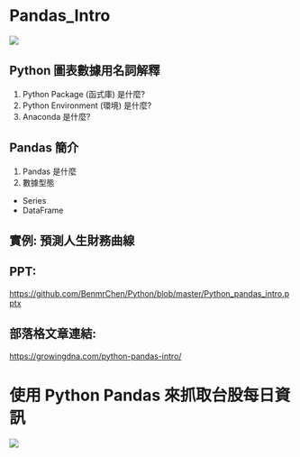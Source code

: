 # Pandas_Intro
![](https://growingdna.com/wp-content/uploads/2020/02/pandas.jpg)
## Python 圖表數據用名詞解釋
1. Python Package (函式庫) 是什麼?
2. Python Environment (環境) 是什麼?
3. Anaconda 是什麼? 

## Pandas 簡介
1. Pandas 是什麼
2. 數據型態
  - Series
  - DataFrame

## 實例: 預測人生財務曲線

## PPT:
<https://github.com/BenmrChen/Python/blob/master/Python_pandas_intro.pptx>

## 部落格文章連結:
<https://growingdna.com/python-pandas-intro/>


# 使用 Python Pandas 來抓取台股每日資訊
![](https://growingdna.com/wp-content/uploads/2020/02/1601110758021770.jpg)
